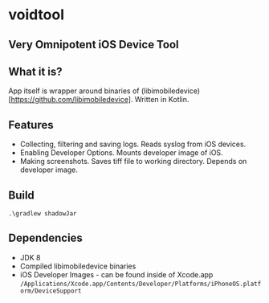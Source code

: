 # voidtool

## Very Omnipotent iOS Device Tool

## What it is?

App itself is wrapper around binaries of (libimobiledevice)[https://github.com/libimobiledevice]. Written in Kotlin.

## Features

* Collecting, filtering and saving logs. Reads syslog from iOS devices.
* Enabling Developer Options. Mounts developer image of iOS.
* Making screenshots. Saves tiff file to working directory. Depends on developer image.

## Build

`.\gradlew shadowJar`

## Dependencies

* JDK 8
* Compiled libimobiledevice binaries
* iOS Developer Images - can be found inside of Xcode.app `/Applications/Xcode.app/Contents/Developer/Platforms/iPhoneOS.platform/DeviceSupport`

